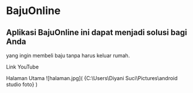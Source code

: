 # BajuOnline

## Aplikasi BajuOnline ini dapat menjadi solusi bagi Anda 
yang ingin membeli baju tanpa harus keluar rumah. 


Link YouTube


Halaman Utama
![halaman.jpg]( {C:\Users\Diyani Suci\Pictures\android studio foto} )




